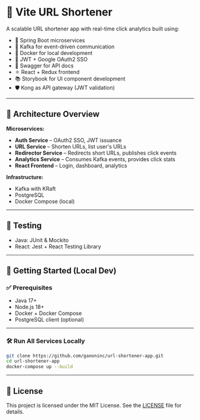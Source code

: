 # 📎 Vite URL Shortener

A scalable URL shortener app with real-time click analytics built using:

- 🔧 Spring Boot microservices
- 📩 Kafka for event-driven communication
- 🐳 Docker for local development
- 🔐 JWT + Google OAuth2 SSO
- 🔎 Swagger for API docs
- ⚛️ React + Redux frontend
- 📚 Storybook for UI component development
- 🛡️ Kong as API gateway (JWT validation)

---

## 📐 Architecture Overview

**Microservices:**

- **Auth Service** – OAuth2 SSO, JWT issuance
- **URL Service** – Shorten URLs, list user's URLs
- **Redirector Service** – Redirects short URLs, publishes click events
- **Analytics Service** – Consumes Kafka events, provides click stats
- **React Frontend** – Login, dashboard, analytics

**Infrastructure:**

- Kafka with KRaft
- PostgreSQL
- Docker Compose (local)

---

## 🧪 Testing

- Java: JUnit & Mockito
- React: Jest + React Testing Library

---

## 🚀 Getting Started (Local Dev)

### ✅ Prerequisites

- Java 17+
- Node.js 18+
- Docker + Docker Compose
- PostgreSQL client (optional)

---

### 🛠️ Run All Services Locally

```bash
git clone https://github.com/ganoninc/url-shortener-app.git
cd url-shortener-app
docker-compose up --build
```

---

## 📄 License

This project is licensed under the MIT License. See the [LICENSE](./LICENSE) file for details.
